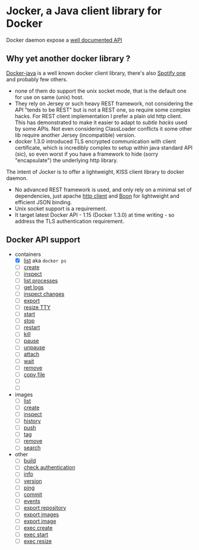 # Jocker, a Java client library for Docker

Docker daemon expose a [well documented API](https://docs.docker.com/reference/api/docker_remote_api/)

## Why yet another docker library ?

[Docker-java](https://github.com/docker-java/docker-java) is a well known docker client library,
there's also [Spotify one](https://github.com/spotify/docker-client) and probably few others.

  - none of them do support the unix socket mode, that is the default one for use on
    same (unix) host.
  - They rely on Jersey or such heavy REST framework, not considering the API
    "tends to be REST" but is not a REST one, so require some complex hacks. For REST client
    implementation I prefer a plain old http client. This has demonstrated to make it easier
    to adapt to _subtle hacks_ used by some APIs. Not even considering ClassLoader conflicts
    it some other lib require another Jersey (incompatible) version.
  - docker 1.3.0 introduced TLS encrypted communication with client certificate,
    which is incredibly complex to setup within java standard API (sic), so even worst if
    you have a framework to hide (sorry "encapsulate") the underlying http library.

The intent of Jocker is to offer a lightweight, KISS client library to docker daemon.

  - No advanced REST framework is used, and only rely on a minimal set of dependencies,
    just apache [http client](http://hc.apache.org/) and [Boon](http://richardhightower.github.io/site/Boon/Welcome.html)
    for lightweight and efficient JSON binding.
  - Unix socket support is a requirement.
  - It target latest Docker API - 1.15 (Docker 1.3.0) at time writing - so address the TLS
    authentication requirement.

## Docker API support

 - containers
   - [x] [list](https://docs.docker.com/reference/api/docker_remote_api_v1.15/#list-containers) aka `docker ps`
   - [ ] [create](https://docs.docker.com/reference/api/docker_remote_api_v1.15/#create-a-container)
   - [ ] [inspect](https://docs.docker.com/reference/api/docker_remote_api_v1.15/#inspect-a-container)
   - [ ] [list processes](https://docs.docker.com/reference/api/docker_remote_api_v1.15/#list-processes-running-inside-a-container)
   - [ ] [get logs](https://docs.docker.com/reference/api/docker_remote_api_v1.15/#get-container-logs)
   - [ ] [inspect changes](https://docs.docker.com/reference/api/docker_remote_api_v1.15/#inspect-changes-on-a-containers-filesystem)
   - [ ] [export](https://docs.docker.com/reference/api/docker_remote_api_v1.15/#export-a-container)
   - [ ] [resize TTY](https://docs.docker.com/reference/api/docker_remote_api_v1.15/#resize-a-container-tty)
   - [ ] [start](https://docs.docker.com/reference/api/docker_remote_api_v1.15/#start-a-container)
   - [ ] [stop](https://docs.docker.com/reference/api/docker_remote_api_v1.15/#stop-a-container)
   - [ ] [restart](https://docs.docker.com/reference/api/docker_remote_api_v1.15/#restart-a-container)
   - [ ] [kill](https://docs.docker.com/reference/api/docker_remote_api_v1.15/#kill-a-container)
   - [ ] [pause](https://docs.docker.com/reference/api/docker_remote_api_v1.15/#pause-a-container)
   - [ ] [unpause](https://docs.docker.com/reference/api/docker_remote_api_v1.15/#unpause-a-container)
   - [ ] [attach](https://docs.docker.com/reference/api/docker_remote_api_v1.15/#attach-to-a-container)
   - [ ] [wait](https://docs.docker.com/reference/api/docker_remote_api_v1.15/#wait-a-container)
   - [ ] [remove](https://docs.docker.com/reference/api/docker_remote_api_v1.15/#remove-a-container)
   - [ ] [copy file](https://docs.docker.com/reference/api/docker_remote_api_v1.15/#copy-files-or-folders-from-a-container)
   - [ ] []()
   - [ ] []()

 - images
   - [ ] [list](https://docs.docker.com/reference/api/docker_remote_api_v1.15/#list-images)
   - [ ] [create](https://docs.docker.com/reference/api/docker_remote_api_v1.15/#create-an-image)
   - [ ] [inspect](https://docs.docker.com/reference/api/docker_remote_api_v1.15/#inspect-an-image)
   - [ ] [history](https://docs.docker.com/reference/api/docker_remote_api_v1.15/#get-the-history-of-an-image)
   - [ ] [push](https://docs.docker.com/reference/api/docker_remote_api_v1.15/#push-an-image-on-the-registry)
   - [ ] [tag](https://docs.docker.com/reference/api/docker_remote_api_v1.15/#tag-an-image-into-a-repository)
   - [ ] [remove](https://docs.docker.com/reference/api/docker_remote_api_v1.15/#remove-an-image)
   - [ ] [search](https://docs.docker.com/reference/api/docker_remote_api_v1.15/#search-images)

 - other
   - [ ] [build](https://docs.docker.com/reference/api/docker_remote_api_v1.15/#build-an-image-from-dockerfile-via-stdin)
   - [ ] [check authentication](https://docs.docker.com/reference/api/docker_remote_api_v1.15/#check-auth-configuration)
   - [ ] [info](https://docs.docker.com/reference/api/docker_remote_api_v1.15/#display-system-wide-information)
   - [ ] [version](https://docs.docker.com/reference/api/docker_remote_api_v1.15/#show-the-docker-version-information)
   - [ ] [ping](https://docs.docker.com/reference/api/docker_remote_api_v1.15/#ping-the-docker-server)
   - [ ] [commit](https://docs.docker.com/reference/api/docker_remote_api_v1.15/#create-a-new-image-from-a-containers-changes)
   - [ ] [events](https://docs.docker.com/reference/api/docker_remote_api_v1.15/#monitor-dockers-events)
   - [ ] [export repository](https://docs.docker.com/reference/api/docker_remote_api_v1.15/#get-a-tarball-containing-all-images-in-a-repository)
   - [ ] [export images](https://docs.docker.com/reference/api/docker_remote_api_v1.15/#get-a-tarball-containing-all-images)
   - [ ] [export image](https://docs.docker.com/reference/api/docker_remote_api_v1.15/#image-tarball-format)
   - [ ] [exec create](https://docs.docker.com/reference/api/docker_remote_api_v1.15/#exec-create)
   - [ ] [exec start](https://docs.docker.com/reference/api/docker_remote_api_v1.15/#exec-start)
   - [ ] [exec resize](https://docs.docker.com/reference/api/docker_remote_api_v1.15/#exec-resize)
